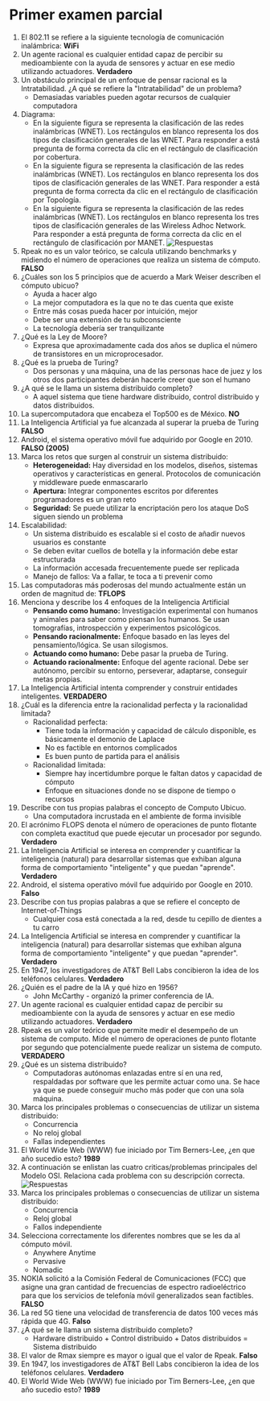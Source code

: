 # Primer examen parcial
1. El 802.11 se refiere a la siguiente tecnología de comunicación inalámbrica: **WiFi**
2. Un agente racional es cualquier entidad capaz de percibir su medioambiente con la ayuda de sensores y actuar en ese medio utilizando actuadores. **Verdadero**
3. Un obstáculo principal de un enfoque de pensar racional es la Intratabilidad. ¿A qué se refiere la "Intratabilidad" de un problema?
	* Demasiadas variables pueden agotar recursos de cualquier computadora
4. Diagrama:
	* En la siguiente figura se representa la clasificación de las redes inalámbricas (WNET). Los rectángulos en blanco representa los dos tipos de clasificación generales de las WNET. Para responder a está pregunta de forma correcta da clic en el rectángulo de clasificación por cobertura.
	* En la siguiente figura se representa la clasificación de las redes inalámbricas (WNET). Los rectángulos en blanco representa los dos tipos de clasificación generales de las WNET. Para responder a está pregunta de forma correcta da clic en el rectángulo de clasificación por Topología.
	* En la siguiente figura se representa la clasificación de las redes inalámbricas (WNET). Los rectángulos en blanco representa los tres tipos de clasificación generales de las Wireless Adhoc Network. Para responder a está pregunta de forma correcta da clic en el rectángulo de clasificación por MANET.
	![Respuestas](https://github.com/pbldmngz/school/blob/master/7mo/Ubicuo/imagenes/examen1_1.jpg "Respuestas")
5. Rpeak no es un valor teórico, se calcula utilizando benchmarks y midiendo el número de operaciones que realiza un sistema de cómputo. **FALSO**
6. ¿Cuáles son los 5 principios que de acuerdo a Mark Weiser describen el cómputo ubicuo?
	* Ayuda a hacer algo
	* La mejor computadora es la que no te das cuenta que existe
	* Entre más cosas pueda hacer por intuición, mejor
	* Debe ser una extensión de tu subconsciente
	* La tecnología debería ser tranquilizante
7. ¿Qué es la Ley de Moore?
	* Expresa que aproximadamente cada dos años se duplica el número de transistores en un microprocesador.
8. ¿Qué es la prueba de Turing?
	* Dos personas y una máquina, una de las personas hace de juez y los otros dos participantes deberán hacerle creer que son el humano
9. ¿A qué se le llama un sistema distribuido completo?
	* A aquel sistema que tiene hardware distribuido, control distribuido y datos distribuidos.
10. La supercomputadora que encabeza el Top500 es de México. **NO**
11. La Inteligencia Artificial ya fue alcanzada al superar la prueba de Turing **FALSO**
12. Android, el sistema operativo móvil fue adquirido por Google en 2010. **FALSO (2005)**
13. Marca los retos que surgen al construir un sistema distribuido:
	* **Heterogeneidad:** Hay diversidad en los modelos, diseños, sistemas operativos y características en general. Protocolos de comunicación y middleware puede enmascararlo
	* **Apertura:** Integrar componentes escritos por diferentes programadores es un gran reto
	* **Seguridad:** Se puede utilizar la encriptación pero los ataque DoS siguen siendo un problema
14. Escalabilidad:
	* Un sistema distribuido es escalable si el costo de añadir nuevos usuarios es constante
	* Se deben evitar cuellos de botella y la información debe estar estructurada
	* La información accesada frecuentemente puede ser replicada
	* Manejo de fallos: Va a fallar, te toca a ti prevenir como
15. Las computadoras más poderosas del mundo actualmente están un orden de magnitud de: **TFLOPS**
16. Menciona y describe los 4 enfoques de la Inteligencia Artificial
	* **Pensando como humano:** Investigación experimental con humanos y animales para saber como piensan los humanos. Se usan tomografías, introspección y experimentos psicológicos.
	* **Pensando racionalmente:** Enfoque basado en las leyes del pensamiento/lógica. Se usan silogismos.
	* **Actuando como humano:** Debe pasar la prueba de Turing.
	* **Actuando racionalmente:** Enfoque del agente racional. Debe ser autónomo, percibir su entorno, perseverar, adaptarse, conseguir metas propias.
17. La Inteligencia Artificial intenta comprender y construir entidades inteligentes. **VERDADERO**
18. ¿Cuál es la diferencia entre la racionalidad perfecta y la racionalidad limitada?
	* Racionalidad perfecta:
		* Tiene toda la información y capacidad de cálculo disponible, es básicamente el demonio de Laplace
		* No es factible en entornos complicados
		* Es buen punto de partida para el análisis
	* Racionalidad limitada:
		* Siempre hay incertidumbre porque le faltan datos y capacidad de cómputo
		* Enfoque en situaciones donde no se dispone de tiempo o recursos
19. Describe con tus propias palabras el concepto de Computo Ubicuo.
	* Una computadora incrustada en el ambiente de forma invisible
20. El acrónimo FLOPS denota el número de operaciones de punto flotante con completa exactitud que puede ejecutar un procesador por segundo. **Verdadero**
21. La Inteligencia Artificial se interesa en comprender y cuantificar la inteligencia (natural) para desarrollar sistemas que exhiban alguna forma de comportamiento "inteligente" y que puedan "aprende". **Verdadero**
22. Android, el sistema operativo móvil fue adquirido por Google en 2010. **Falso**
23. Describe con tus propias palabras a que se refiere el concepto de Internet-of-Things
	* Cualquier cosa está conectada a la red, desde tu cepillo de dientes a tu carro﻿﻿﻿﻿﻿﻿﻿﻿﻿﻿﻿﻿﻿﻿﻿
24. La Inteligencia Artificial se interesa en comprender y cuantificar la inteligencia (natural) para desarrollar sistemas que exhiban alguna forma de comportamiento "inteligente" y que puedan "aprender". **Verdadero**
25. En 1947, los investigadores de AT&T Bell Labs concibieron la idea de los teléfonos celulares. **Verdadero**
26. ¿Quién es el padre de la IA y qué hizo en 1956?
	* John McCarthy - organizó la primer conferencia de IA.
27. Un agente racional es cualquier entidad capaz de percibir su medioambiente con la ayuda de sensores y actuar en ese medio utilizando actuadores. **Verdadero**
28. Rpeak es un valor teórico que permite medir el desempeño de un sistema de computo. Mide el número de operaciones de punto flotante por segundo que potencialmente puede realizar un sistema de computo. **VERDADERO**
29. ¿Qué es un sistema distribuido?
	* Computadoras autónomas enlazadas entre sí en una red, respaldadas por software que les permite actuar como una. Se hace ya que se puede conseguir mucho más poder que con una sola máquina.
30. Marca los principales problemas o consecuencias de utilizar un sistema distribuido: 
	* Concurrencia
	* No reloj global
	* Fallas independientes
31. El World Wide Web (WWW) fue iniciado por Tim Berners-Lee, ¿en que año sucedio esto? **1989** 
32. A continuación se enlistan las cuatro criticas/problemas principales del Modelo OSI. Relaciona cada problema con su descripción correcta.
	![Respuestas](https://github.com/pbldmngz/school/blob/master/7mo/Ubicuo/imagenes/examen1_2.jpg "Respuestas")
33. Marca los principales problemas o consecuencias de utilizar un sistema distribuido:
	* Concurrencia
	* Reloj global
	* Fallos independiente
34. Selecciona correctamente los diferentes nombres que se les da al cómputo móvil.
	* Anywhere Anytime
	* Pervasive
	* Nomadic
35. NOKIA solicitó a la Comisión Federal de Comunicaciones (FCC) que asigne una gran cantidad de frecuencias de espectro radioeléctrico para que los servicios de telefonía móvil generalizados sean factibles. **FALSO**
36. La red 5G tiene una velocidad de transferencia de datos 100 veces más rápida que 4G. **Falso**
37. ¿A qué se le llama un sistema distribuido completo?
	* Hardware distribuido + Control distribuido + Datos distribuidos = Sistema distribuido
38. El valor de Rmax siempre es mayor o igual que el valor de Rpeak. **Falso**
39. En 1947, los investigadores de AT&T Bell Labs concibieron la idea de los teléfonos celulares. **Verdadero**
40. El World Wide Web (WWW) fue iniciado por Tim Berners-Lee, ¿en que año sucedio esto? **1989**

